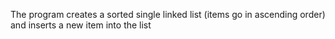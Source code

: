 The program creates a sorted single linked list (items go in ascending order) and inserts a new item into the list